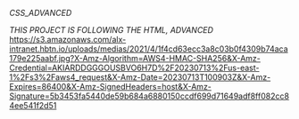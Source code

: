 *CSS_ADVANCED*

_THIS PROJECT IS FOLLOWING THE HTML, ADVANCED_
https://s3.amazonaws.com/alx-intranet.hbtn.io/uploads/medias/2021/4/1f4cd63ecc3a8c03b0f4309b74aca179e225aabf.jpg?X-Amz-Algorithm=AWS4-HMAC-SHA256&X-Amz-Credential=AKIARDDGGGOUSBVO6H7D%2F20230713%2Fus-east-1%2Fs3%2Faws4_request&X-Amz-Date=20230713T100903Z&X-Amz-Expires=86400&X-Amz-SignedHeaders=host&X-Amz-Signature=5b3453fa5440de59b684a6880150ccdf699d71649adf8ff082cc84ee541f2d51
